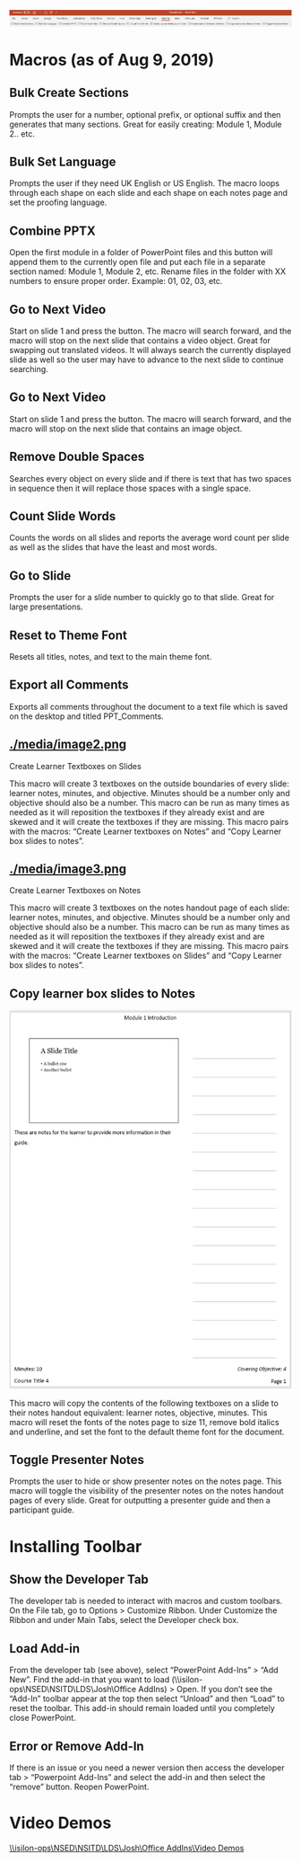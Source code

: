 ![](media/2f6a1c2f61a3a667bbc728d322b2e18b.png)

Macros (as of Aug 9, 2019)
==========================

Bulk Create Sections
--------------------

Prompts the user for a number, optional prefix, or optional suffix and then
generates that many sections. Great for easily creating: Module 1, Module 2..
etc.

Bulk Set Language
-----------------

Prompts the user if they need UK English or US English. The macro loops through
each shape on each slide and each shape on each notes page and set the proofing
language.

Combine PPTX
------------

Open the first module in a folder of PowerPoint files and this button will
append them to the currently open file and put each file in a separate section
named: Module 1, Module 2, etc. Rename files in the folder with XX numbers to
ensure proper order. Example: 01, 02, 03, etc.

Go to Next Video
----------------

Start on slide 1 and press the button. The macro will search forward, and the
macro will stop on the next slide that contains a video object. Great for
swapping out translated videos. It will always search the currently displayed
slide as well so the user may have to advance to the next slide to continue
searching.

Go to Next Video
----------------

Start on slide 1 and press the button. The macro will search forward, and the
macro will stop on the next slide that contains an image object.

Remove Double Spaces
--------------------

Searches every object on every slide and if there is text that has two spaces in
sequence then it will replace those spaces with a single space.

Count Slide Words
-----------------

Counts the words on all slides and reports the average word count per slide as
well as the slides that have the least and most words.

Go to Slide
-----------------

Prompts the user for a slide number to quickly go to that slide. Great for large presentations.

Reset to Theme Font
-----------------

Resets all titles, notes, and text to the main theme font.

Export all Comments
-----------------

Exports all comments throughout the document to a text file which is saved on the desktop and titled PPT_Comments.

[./media/image2.png](./media/image2.png)
----------------------------------------

Create Learner Textboxes on Slides

This macro will create 3 textboxes on the outside boundaries of every slide:
learner notes, minutes, and objective. Minutes should be a number only and
objective should also be a number. This macro can be run as many times as needed
as it will reposition the textboxes if they already exist and are skewed and it
will create the textboxes if they are missing. This macro pairs with the macros:
“Create Learner textboxes on Notes” and “Copy Learner box slides to notes”.

[./media/image3.png](./media/image3.png)
----------------------------------------

Create Learner Textboxes on Notes

This macro will create 3 textboxes on the notes handout page of each slide:
learner notes, minutes, and objective. Minutes should be a number only and
objective should also be a number. This macro can be run as many times as needed
as it will reposition the textboxes if they already exist and are skewed and it
will create the textboxes if they are missing. This macro pairs with the macros:
“Create Learner textboxes on Slides” and “Copy Learner box slides to notes”.

Copy learner box slides to Notes
--------------------------------

![](media/b2666f5762a4bffd0f87e56069a12107.png)

This macro will copy the contents of the following textboxes on a slide to their
notes handout equivalent: learner notes, objective, minutes. This macro will
reset the fonts of the notes page to size 11, remove bold italics and underline,
and set the font to the default theme font for the document.

Toggle Presenter Notes
----------------------

Prompts the user to hide or show presenter notes on the notes page. This macro
will toggle the visibility of the presenter notes on the notes handout pages of
every slide. Great for outputting a presenter guide and then a participant
guide.

Installing Toolbar
==================

Show the Developer Tab
----------------------

The developer tab is needed to interact with macros and custom toolbars. On the
File tab, go to Options \> Customize Ribbon. Under Customize the Ribbon and
under Main Tabs, select the Developer check box.

Load Add-in
-----------

From the developer tab (see above), select “PowerPoint Add-Ins” \> “Add New”.
Find the add-in that you want to load
(\\\\isilon-ops\\NSED\\NSITD\\LDS\\Josh\\Office AddIns) \> Open. If you don’t
see the “Add-In” toolbar appear at the top then select “Unload” and then “Load”
to reset the toolbar. This add-in should remain loaded until you completely
close PowerPoint.

Error or Remove Add-In
----------------------

If there is an issue or you need a newer version then access the developer tab
\> “Powerpoint Add-Ins” and select the add-in and then select the “remove”
button. Reopen PowerPoint.

Video Demos
===========

[\\\\isilon-ops\\NSED\\NSITD\\LDS\\Josh\\Office AddIns\\Video
Demos](file:///\\isilon-ops\NSED\NSITD\LDS\Josh\Office%20AddIns\Video%20Demos)
